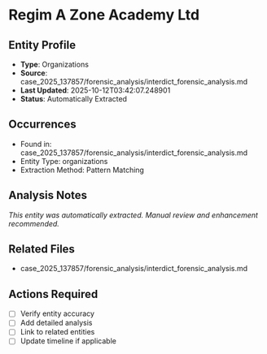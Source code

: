 # Regim A Zone Academy Ltd

## Entity Profile
- **Type**: Organizations
- **Source**: case_2025_137857/forensic_analysis/interdict_forensic_analysis.md
- **Last Updated**: 2025-10-12T03:42:07.248901
- **Status**: Automatically Extracted

## Occurrences
- Found in: case_2025_137857/forensic_analysis/interdict_forensic_analysis.md
- Entity Type: organizations
- Extraction Method: Pattern Matching

## Analysis Notes
*This entity was automatically extracted. Manual review and enhancement recommended.*

## Related Files
- case_2025_137857/forensic_analysis/interdict_forensic_analysis.md

## Actions Required
- [ ] Verify entity accuracy
- [ ] Add detailed analysis
- [ ] Link to related entities
- [ ] Update timeline if applicable
